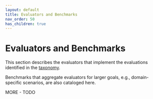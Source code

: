 ```yaml
---
layout: default
title: Evaluators and Benchmarks
nav_order: 50
has_children: true
---
```


# Evaluators and Benchmarks

This section describes the evaluators that implement the evaluations identified in the [taxonomy]({{site.baseurl}}/taxonomy/taxonomy).

Benchmarks that aggregate evaluators for larger goals, e.g., domain-specific scenarios, are also cataloged here.

MORE - TODO

